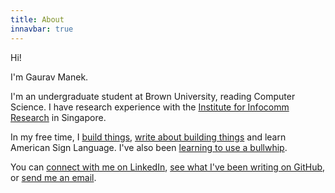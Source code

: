 ```yaml
---
title: About
innavbar: true
---
```


Hi!

I'm Gaurav Manek. 

I'm an undergraduate student at Brown University, reading Computer Science. I have research experience with the [Institute for Infocomm Research](http://www.i2r.a-star.edu.sg/) in Singapore.

In my free time, I [build things](/projects/), [write about building things](/blog/) and learn American Sign Language. I've also been [learning to use a bullwhip](http://www.youtube.com/watch?v=p-IAWn2YdVo).

You can [connect with me on LinkedIn](http://sg.linkedin.com/in/gauravmanek), [see what I've been writing on GitHub](https://github.com/gauravmm), or [send me an email](mailto:gaurav@gauravmanek.com).